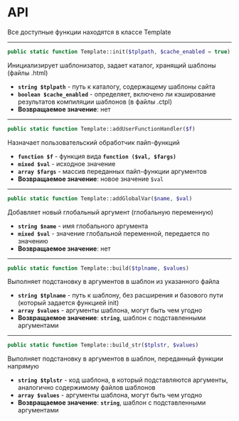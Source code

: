 # API

Все доступные функции находятся в классе Template

---

```php
public static function Template::init($tplpath, $cache_enabled = true)
```

 Инициализирует шаблонизатор, задает каталог, хранящий шаблоны (файлы .html)  

- **`string $tplpath`** - путь к каталогу, содержащему шаблоны сайта
- **`boolean $cache_enabled`** - определяет, включено ли кэширование результатов компиляции шаблонов (в файлы .ctpl)
- **Возвращаемое значение**:  нет

---

```php
public static function Template::addUserFunctionHandler($f)
```

Назначает пользовательский обработчик пайп-функций

- **`function $f`** - функция вида **`function ($val, $fargs)`**
 - **`mixed $val`** - исходное значение
 - **`array $fargs`** - массив переданных пайп-функции аргументов
 - **Возвращаемое значение**:  новое значение `$val`

---

```php
public static function Template::addGlobalVar($name, $val)
```

Добавляет новый глобальный аргумент (глобальную переменную)

- **`string $name`** - имя глобального аргумента
- **`mixed $val`** - значение глобальной переменной, передается по значению
- **Возвращаемое значение**: нет

---

```php
public static function Template::build($tplname, $values)
```

Выполняет подстановку в аргументов в шаблон из указанного файла

- **`string $tplname`** - путь к шаблону, без расширения и базового пути (который задается функцией init)
- **`array $values`** - аргументы шаблона, могут быть чем угодно
- **Возвращаемое значение**: **`string`**, шаблон с подставленными аргументами

---

```php
public static function Template::build_str($tplstr, $values)
```

Выполняет подстановку в аргументов в шаблон, переданный функции напрямую

- **`string $tplstr`** - код шаблона, в который подставляются аргументы, аналогично содержимому файлов шаблонов
- **`array $values`** - аргументы шаблона, могут быть чем угодно
- **Возвращаемое значение**: **`string`**, шаблон с подставленными аргументами